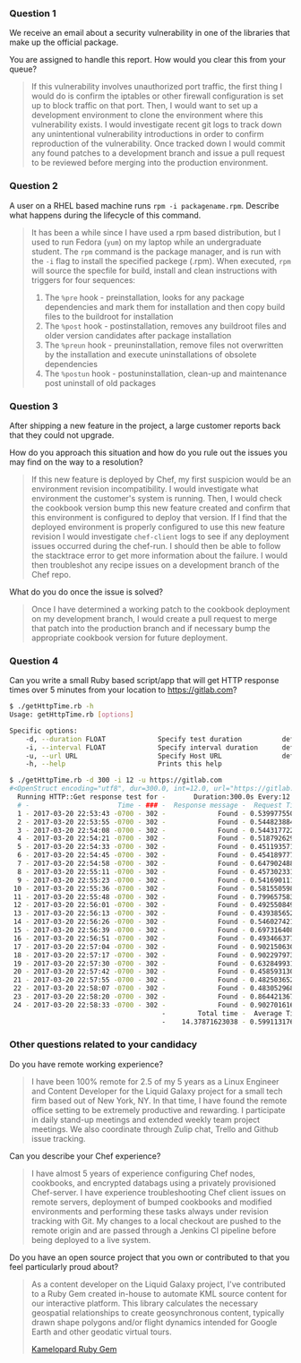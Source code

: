 ### Question 1

We receive an email about a security vulnerability in one of the libraries that make up the official package.

You are assigned to handle this report. How would you clear this from your queue?

> If this vulnerability involves unauthorized port traffic, the first thing I would do is confirm the iptables or other firewall configuration is set up to block traffic on that port.  Then, I would want to set up a development environment to clone the environment where this vulnerability exists.  I would investigate recent git logs to track down any unintentional vulnerability introductions in order to confirm reproduction of the vulnerability.  Once tracked down I would commit any found patches to a development branch and issue a pull request to be reviewed before merging into the production environment.

### Question 2

A user on a RHEL based machine runs `rpm -i packagename.rpm`. Describe what happens during the lifecycle of this command.

> It has been a while since I have used a rpm based distribution, but I used to run Fedora (`yum`) on my laptop while an undergraduate student.  The `rpm` command is the package manager, and is run with the `-i` flag to install the specified packege (.rpm).  When executed, `rpm` will source the specfile for build, install and clean instructions with triggers for four sequences:
>
> 1. The `%pre` hook - preinstallation, looks for any package dependencies and mark them for installation and then copy build files to the buildroot for installation
> 2. The `%post` hook - postinstallation, removes any buildroot files and older version candidates after package installation
> 3. The `%preun`  hook - preuninstallation, remove files not overwritten by the installation and execute uninstallations of obsolete dependencies
> 4. The `%postun` hook - postuninstallation, clean-up and maintenance  post uninstall of old packages

### Question 3

After shipping a new feature in the project, a large customer reports back that they could not upgrade.

How do you approach this situation and how do you rule out the issues you may find on the way to a resolution?

> If this new feature is deployed by Chef, my first suspicion would be an environment revision incompatibility.  I would investigate what environment the customer's system is running.  Then, I would check the cookbook version bump this new feature created and confirm that this environment is configured to deploy that version.  If I find that the deployed environment is properly configured to use this new feature revision I would investigate `chef-client` logs to see if any deployment issues occurred during the chef-run.  I should then be able to follow the stacktrace error to get more information about the failure.  I would then troubleshot any recipe issues on a development branch of the Chef repo.

What do you do once the issue is solved?

> Once I have determined a working patch to the cookbook deployment on my development branch, I would create a pull request to merge that patch into the production branch and if necessary bump the appropriate cookbook version for future deployment.  

### Question 4

Can you write a small Ruby based script/app that will get HTTP response times over 5 minutes from your location to https://gitlab.com?

```bash
$ ./getHttpTime.rb -h
Usage: getHttpTime.rb [options]

Specific options:
    -d, --duration FLOAT             Specify test duration          default: 300s
    -i, --interval FLOAT             Specify interval duration      default: 5s
    -u, --url URL                    Specify Host URL               default: https://github.com
    -h, --help                       Prints this help
```

```bash
$ ./getHttpTime.rb -d 300 -i 12 -u https://gitlab.com
#<OpenStruct encoding="utf8", dur=300.0, int=12.0, url="https://gitlab.com">
  Running HTTP::Get response test for -       Duration:300.0s Every:12.0s
  # -                      Time - ### -  Response message -  Request Time
  1 - 2017-03-20 22:53:43 -0700 - 302 -             Found - 0.53997755051
  2 - 2017-03-20 22:53:55 -0700 - 302 -             Found - 0.54482388496
  3 - 2017-03-20 22:54:08 -0700 - 302 -             Found - 0.54431772232
  4 - 2017-03-20 22:54:21 -0700 - 302 -             Found - 0.51879262924
  5 - 2017-03-20 22:54:33 -0700 - 302 -             Found - 0.45119357109
  6 - 2017-03-20 22:54:45 -0700 - 302 -             Found - 0.45418977737
  7 - 2017-03-20 22:54:58 -0700 - 302 -             Found - 0.64790248871
  8 - 2017-03-20 22:55:11 -0700 - 302 -             Found - 0.45730233192
  9 - 2017-03-20 22:55:23 -0700 - 302 -             Found - 0.54169011116
 10 - 2017-03-20 22:55:36 -0700 - 302 -             Found - 0.58155059814
 11 - 2017-03-20 22:55:48 -0700 - 302 -             Found - 0.79965758324
 12 - 2017-03-20 22:56:01 -0700 - 302 -             Found - 0.49255084991
 13 - 2017-03-20 22:56:13 -0700 - 302 -             Found - 0.43938565254
 14 - 2017-03-20 22:56:26 -0700 - 302 -             Found - 0.54602742195
 15 - 2017-03-20 22:56:39 -0700 - 302 -             Found - 0.69731640816
 16 - 2017-03-20 22:56:51 -0700 - 302 -             Found - 0.49346637726
 17 - 2017-03-20 22:57:04 -0700 - 302 -             Found - 0.90215063095
 18 - 2017-03-20 22:57:17 -0700 - 302 -             Found - 0.90229797363
 19 - 2017-03-20 22:57:30 -0700 - 302 -             Found - 0.63284993172
 20 - 2017-03-20 22:57:42 -0700 - 302 -             Found - 0.45859313011
 21 - 2017-03-20 22:57:55 -0700 - 302 -             Found - 0.48250365257
 22 - 2017-03-20 22:58:07 -0700 - 302 -             Found - 0.48305296898
 23 - 2017-03-20 22:58:20 -0700 - 302 -             Found - 0.86442136765
 24 - 2017-03-20 22:58:33 -0700 - 302 -             Found - 0.90270161629
                                      -        Total time -  Average Time
                                      -    14.37871623038 - 0.59911317627

```

### Other questions related to your candidacy

Do you have remote working experience?

> I have been 100% remote for 2.5 of my 5 years as a Linux Engineer and Content Developer for the Liquid Galaxy project for a small tech firm based out of New York, NY.  In that time, I have found the remote office setting to be extremely productive and rewarding.  I participate in daily stand-up meetings and extended weekly team project meetings.  We also coordinate through Zulip chat, Trello and Github issue tracking.

Can you describe your Chef experience?

> I have almost 5 years of experience configuring Chef nodes, cookbooks, and encrypted databags using a privately provisioned Chef-server.  I have experience troubleshooting Chef client issues on remote servers, deployment of bumped cookbooks and modified environments and performing these tasks always under revision tracking with Git.  My changes to a local checkout are pushed to the remote origin and are passed through a Jenkins CI pipeline before being deployed to a live system.

Do you have an open source project that you own or contributed to that you feel particularly proud about?

> As a content developer on the Liquid Galaxy project, I've contributed to a Ruby Gem created in-house to automate KML source content for our interactive platform.  This library calculates the necessary geospatial relationships to create geosynchronous content, typically drawn shape polygons and/or flight dynamics intended for Google Earth and other geodatic virtual tours. 
>
> [Kamelopard Ruby Gem](https://rubygems.org/gems/kamelopard/versions/0.0.16 "Ruby Gems Kamelopard Page")
